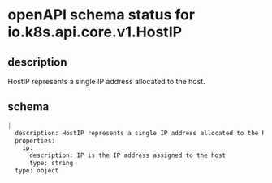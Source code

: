 # openAPI schema status for io.k8s.api.core.v1.HostIP

## description

HostIP represents a single IP address allocated to the host.

## schema

```yaml
|
  description: HostIP represents a single IP address allocated to the host.
  properties:
    ip:
      description: IP is the IP address assigned to the host
      type: string
  type: object

```
